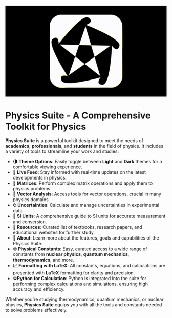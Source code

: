 ![Physics Suite](https://github.com/EmiliaHoarfrost/Physics-Suite/blob/main/img/loader.gif)

# **Physics Suite** - A Comprehensive Toolkit for Physics

**Physics Suite** is a powerful toolkit designed to meet the needs of **academics**, **professionals**, and **students** in the field of physics. It includes a variety of tools to streamline your work and studies:

- **🌗 Theme Options**: Easily toggle between **Light** and **Dark** themes for a comfortable viewing experience.
- **📰 Live Feed**: Stay informed with real-time updates on the latest developments in physics.
- **🔢 Matrices**: Perform complex matrix operations and apply them to physics problems.
- **[🚀](https://fonts.gstatic.com/s/e/notoemoji/latest/1f680/lottie.json) Vector Analysis**: Access tools for vector operations, crucial in many physics domains.
- **⏱ Uncertainties**: Calculate and manage uncertainties in experimental data.
- **📐 SI Units**: A comprehensive guide to SI units for accurate measurement and conversion.
- **🧰 Resources**: Curated list of textbooks, research papers, and educational websites for further study.
- **🔎 About**: Learn more about the features, goals and capabilities of the Physics Suite.
- **♾️ Physical Constants**: Easy, curated access to a wide range of constants from **nuclear physics**, **quantum mechanics**, **thermodynamics**, and more.
- **📈 Formatting with LaTeX**: All constants, equations, and calculations are presented with **LaTeX** formatting for clarity and precision.
- **⚙️Python for Calculation**: Python is integrated into the suite for performing complex calculations and simulations, ensuring high accuracy and efficiency.

Whether you're studying thermodynamics, quantum mechanics, or nuclear physics, **Physics Suite** equips you with all the tools and constants needed to solve problems effectively.
